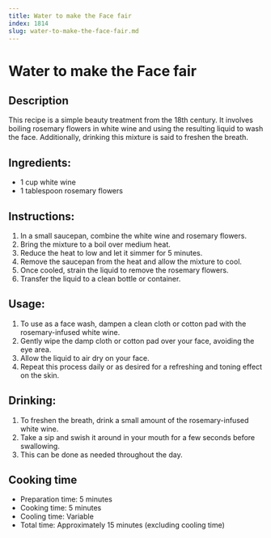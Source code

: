 ```yaml
---
title: Water to make the Face fair
index: 1814
slug: water-to-make-the-face-fair.md
---
```


# Water to make the Face fair

## Description
This recipe is a simple beauty treatment from the 18th century. It involves boiling rosemary flowers in white wine and using the resulting liquid to wash the face. Additionally, drinking this mixture is said to freshen the breath.

## Ingredients:
- 1 cup white wine
- 1 tablespoon rosemary flowers

## Instructions:
1. In a small saucepan, combine the white wine and rosemary flowers.
2. Bring the mixture to a boil over medium heat.
3. Reduce the heat to low and let it simmer for 5 minutes.
4. Remove the saucepan from the heat and allow the mixture to cool.
5. Once cooled, strain the liquid to remove the rosemary flowers.
6. Transfer the liquid to a clean bottle or container.

## Usage:
1. To use as a face wash, dampen a clean cloth or cotton pad with the rosemary-infused white wine.
2. Gently wipe the damp cloth or cotton pad over your face, avoiding the eye area.
3. Allow the liquid to air dry on your face.
4. Repeat this process daily or as desired for a refreshing and toning effect on the skin.

## Drinking:
1. To freshen the breath, drink a small amount of the rosemary-infused white wine.
2. Take a sip and swish it around in your mouth for a few seconds before swallowing.
3. This can be done as needed throughout the day.

## Cooking time
- Preparation time: 5 minutes
- Cooking time: 5 minutes
- Cooling time: Variable
- Total time: Approximately 15 minutes (excluding cooling time)